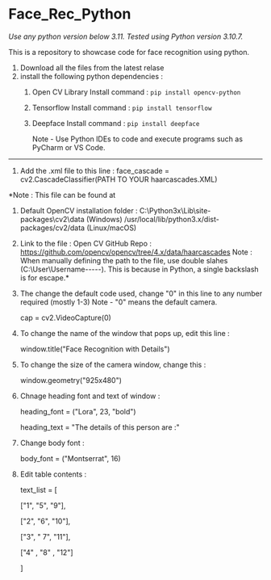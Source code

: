# Face_Rec_Python

*Use any python version below 3.11. Tested using Python version 3.10.7.*

This is a repository to showcase code for face recognition using python.

1. Download all the files from the latest relase
2. install the following python dependencies : 
     1. Open CV Library
        Install command :
        ```pip install opencv-python```

    2. Tensorflow
       Install command :
       ```pip install tensorflow```

   3. Deepface
      Install command :
      ```pip install deepface```
  

      Note - Use Python IDEs to code and execute programs such as PyCharm or VS Code.

_____________________________________________________________________________________________________________________________________________________________________________________________________________

1. Add the .xml file to this line :
face_cascade = cv2.CascadeClassifier(PATH TO YOUR haarcascades.XML)

*Note : This file can be found at 
1. Default OpenCV installation folder : 
                C:\Python3x\Lib\site-packages\cv2\data (Windows)
                /usr/local/lib/python3.x/dist-packages/cv2/data (Linux/macOS)

2. Link to the file : 
                                      Open CV GitHub Repo : https://github.com/opencv/opencv/tree/4.x/data/haarcascades
                                      Note : When manually defining the path to the file, use double slahes (C:\\User\\Username-----). This is because in                                                                                                   Python, a single backslash is for escape.*
                                      
3. The change the default code used, change "0" in this line to any number required (mostly 1-3) Note - "0" means the default camera.

   cap = cv2.VideoCapture(0)

5. To change the name of the window that pops up, edit this line :

    window.title("Face Recognition with Details")

6. To change the size of the camera window, change this :

    window.geometry("925x480")

7. Chnage heading font and text of window :

    heading_font = ("Lora", 23, "bold")

    heading_text = "The details of this person are :"

8. Change body font :

   body_font = ("Montserrat", 16) 

9. Edit table contents :

   text_list = [

   ["1", "5", "9"],

   ["2", "6", "10"],

   ["3", " 7", "11"],

   ["4" , "8" , "12"]

   ]


